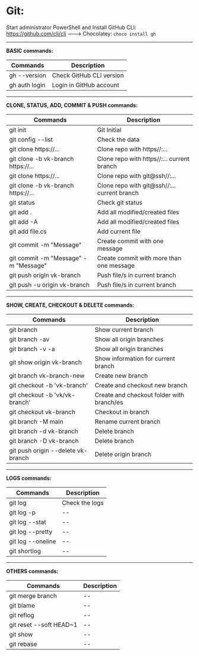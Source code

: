 # **Git:**

Start administrator PowerShell and Install GitHub CLI: https://github.com/cli/cli ---> Chocolatey: ```choco install gh```

---

**BASIC commands:**

|**Commands**                           | **Description**            |
|--                                     | --                         |
|gh --version                           | Check GitHub CLI version   |
|gh auth login                          | Login in GitHub account    |

---

**CLONE, STATUS, ADD, COMMIT & PUSH commands:**

|**Commands**                           | **Description**                                |
|--                                     | --                                             |
|git init                               | Git Initial                                    |
|git config --list                      | Check the data                                 |
|git clone https://...                  | Clone repo with https//:...                    |
|git clone -b vk-branch https://...     | Clone repo with https//:... current branch     |
|git clone https://...                  | Clone repo with git@ssh//:...                  |
|git clone -b vk-branch https://...     | Clone repo with git@ssh//:... current branch   |
|git status                             | Check git status                               |
|git add .                              | Add all modified/created files                 |
|git add -A                             | Add all modified/created files                 |
|git add file.cs                        | Add current file                               |
|git commit -m "Message"                | Create commit with one message                 |
|git commit -m "Message" -m "Message"   | Create commit with more than one message       |
|git push origin vk-branch              | Push file/s in current branch                  |
|git push -u origin vk-branch           | Push file/s in current branch                  |

---

**SHOW, CREATE, CHECKOUT & DELETE commands:**

|**Commands**                           | **Description**                            |
|--                                     | --                                         |
|git branch                             | Show current branch                        |
|git branch -av                         | Show all origin branches                   |
|git branch -v -a                       | Show all origin branches                   |
|git show origin vk-branch              | Show information for current branch        |
|git branch vk-branch-new               | Create new branch                          |
|git checkout -b 'vk-branch'            | Create and checkout new branch             |
|git checkout -b 'vk/vk-branch'         | Create and checkout folder with branch/es  |
|git checkout vk-branch                 | Checkout in branch                         |
|git branch -M main                     | Rename current branch                      |
|git branch -d vk-branch                | Delete branch                              |
|git branch -D vk-branch                | Delete branch                              |
|git push origin --delete vk-branch     | Delete origin branch                       |

---

**LOGS commands:**

|**Commands**                           | **Description**    |
|--                                     | --                 |
|git log                                | Check the logs     |
|git log -p                             | --                 |
|git log --stat                         | --                 |
|git log --pretty                       | --                 |
|git log --oneline                      | --                 |
|git shortlog                           | --                 |

---

**OTHERS commands:**

|**Commands**                           | **Description**|
|--                                     | --             |
|git merge branch                       | --             |
|git blame                              | --             |
|git reflog                             | --             |
|git reset --soft HEAD~1                | --             |
|git show                               | --             |
|git rebase                             | --             |
